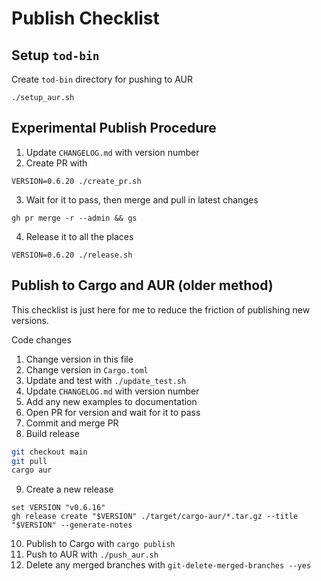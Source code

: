 # Publish Checklist

## Setup `tod-bin`

Create `tod-bin` directory for pushing to AUR

```fish
./setup_aur.sh
```

## Experimental Publish Procedure

1. Update `CHANGELOG.md` with version number
2. Create PR with

```fish
VERSION=0.6.20 ./create_pr.sh
```

3. Wait for it to pass, then merge and pull in latest changes

```fish
gh pr merge -r --admin && gs
```

4. Release it to all the places

```fish
VERSION=0.6.20 ./release.sh
```

## Publish to Cargo and AUR (older method)

This checklist is just here for me to reduce the friction of publishing new versions.

Code changes

1. Change version in this file
2. Change version in `Cargo.toml`
3. Update and test with `./update_test.sh`
4. Update `CHANGELOG.md` with version number
5. Add any new examples to documentation
6. Open PR for version and wait for it to pass
7. Commit and merge PR
8. Build release

```bash
git checkout main
git pull
cargo aur
```

9. Create a new release

```
set VERSION "v0.6.16"
gh release create "$VERSION" ./target/cargo-aur/*.tar.gz --title "$VERSION" --generate-notes
```

10. Publish to Cargo with `cargo publish`
11. Push to AUR with `./push_aur.sh`
12. Delete any merged branches with `git-delete-merged-branches --yes`

